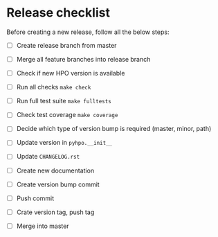 # Release checklist

Before creating a new release, follow all the below steps:

- [ ] Create release branch from master
- [ ] Merge all feature branches into release branch
- [ ] Check if new HPO version is available
- [ ] Run all checks `make check`
- [ ] Run full test suite `make fulltests`
- [ ] Check test coverage `make coverage`
- [ ] Decide which type of version bump is required (master, minor, path)
- [ ] Update version in `pyhpo.__init__`
- [ ] Update `CHANGELOG.rst`
- [ ] Create new documentation
- [ ] Create version bump commit
- [ ] Push commit
- [ ] Crate version tag, push tag
- [ ] Merge into master

